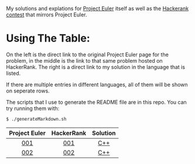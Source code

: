 My solutions and explations for [Project Euler]() itself as well as the [Hackerank contest](https://www.hackerrank.com/contests/projecteuler/challenges) that mirrors Project Euler.

# Using The Table:

On the left is the direct link to the original Project Euler page for the problem, in the middle is the link to that same problem hosted on HackerRank. The right is a direct link to my solution in the language that is listed.

If there are multiple entries in different languages, all of them will be shown on seperate rows.

The scripts that I use to generate the README file are in this repo. You can try running them with:

```$ ./generateMarkdown.sh```

| Project Euler | HackerRank | Solution |
|:-------:|:--------:|:--------:|
|[001](https://www.hackerrank.com/contests/projecteuler/challenges/euler001)|[001](https://projecteuler.net/problem=001)|[C++](https://github.com/matthewReff/Project-Euler/blob/main/001.cpp)|
|[002](https://www.hackerrank.com/contests/projecteuler/challenges/euler002)|[002](https://projecteuler.net/problem=002)|[C++](https://github.com/matthewReff/Project-Euler/blob/main/002.cpp)|
